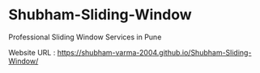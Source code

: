 # Shubham-Sliding-Window
Professional Sliding Window Services in Pune

Website URL :
https://shubham-varma-2004.github.io/Shubham-Sliding-Window/
